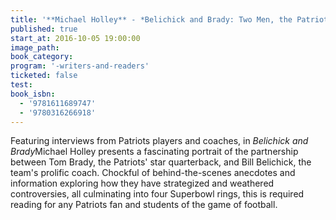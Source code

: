 ```yaml
---
title: '**Michael Holley** - *Belichick and Brady: Two Men, the Patriots, and How They Revolutionized Football*'
published: true
start_at: 2016-10-05 19:00:00
image_path:
book_category:
program: '-writers-and-readers'
ticketed: false
test:
book_isbn:
  - '9781611689747'
  - '9780316266918'
---
```



Featuring interviews from Patriots players and coaches, in *Belichick and Brady*Michael Holley presents a fascinating portrait of the partnership between Tom Brady, the Patriots' star quarterback, and Bill Belichick, the team's prolific coach. Chockful of behind-the-scenes anecdotes and information exploring how they have strategized and weathered controversies, all culminating into four Superbowl rings, this is required reading for any Patriots fan and students of the game of football.